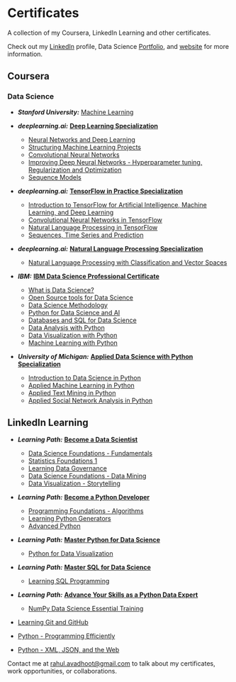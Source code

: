 # Certificates

A collection of my Coursera, LinkedIn Learning and other certificates.

Check out my [LinkedIn](https://www.linkedin.com/in/rahulavadhoot/) 
profile, Data Science [Portfolio](https://github.com/rahulavadhoot/data-science-portfolio/), and [website](http://rahulavadhoot.github.io/) for more information.

## Coursera

### Data Science

* ***Stanford University:*** [Machine Learning](https://github.com/rahulavadhoot/certificates/tree/master/Coursera/Data%20Science/Machine%20Learning.pdf)

* ***deeplearning.ai:*** [**Deep Learning Specialization**](https://github.com/rahulavadhoot/certificates/tree/master/Coursera/Data%20Science/Deep%20Learning%20Specialization.pdf)

    * [Neural Networks and Deep Learning](https://github.com/rahulavadhoot/certificates/tree/master/Coursera/Data%20Science/Neural%20Networks%20and%20Deep%20Learning.pdf)
    * [Structuring Machine Learning Projects](https://github.com/rahulavadhoot/certificates/tree/master/Coursera/Data%20Science/Structuring%20Machine%20Learning%20Projects.pdf)
    * [Convolutional Neural Networks](https://github.com/rahulavadhoot/certificates/tree/master/Coursera/Data%20Science/Convolutional%20Neural%20Networks.pdf)
    * [Improving Deep Neural Networks - Hyperparameter tuning, Regularization and Optimization](https://github.com/rahulavadhoot/certificates/tree/master/Coursera/Data%20Science/Improving%20Deep%20Neural%20Networks%20-%20Hyperparameter%20tuning,%20Regularization%20and%20Optimization.pdf)
    * [Sequence Models](https://github.com/rahulavadhoot/Certificates/Coursera/Data%20Science/Sequence%20Models.pdf)

* ***deeplearning.ai:*** [**TensorFlow in Practice Specialization**](https://github.com/rahulavadhoot/certificates/tree/master/Coursera/Data%20Science/TensorFlow%20in%20Practice%20Specialization.pdf)

    * [Introduction to TensorFlow for Artificial Intelligence, Machine Learning, and Deep Learning](https://github.com/rahulavadhoot/certificates/tree/master/Coursera/Data%20Science/Introduction%20to%20TensorFlow%20for%20Artificial%20Intelligence,%20Machine%20Learning,%20and%20Deep%20Learning.pdf)
    * [Convolutional Neural Networks in TensorFlow](https://github.com/rahulavadhoot/certificates/tree/master/Coursera/Data%20Science/Convolutional%20Neural%20Networks%20in%20TensorFlow.pdf)
    * [Natural Language Processing in TensorFlow](https://github.com/rahulavadhoot/certificates/tree/master/Coursera/Data%20Science/Natural%20Language%20Processing%20in%20TensorFlow.pdf)    
    * [Sequences, Time Series and Prediction](https://github.com/rahulavadhoot/certificates/tree/master/Coursera/Data%20Science/Sequences,%20Time%20Series%20and%20Prediction.pdf)

* ***deeplearning.ai:*** [**Natural Language Processing Specialization**](https://www.coursera.org/specializations/natural-language-processing)

    * [Natural Language Processing with Classification and Vector Spaces](https://www.coursera.org/account/accomplishments/verify/R9HYD8HLE4YP)

* ***IBM:*** [**IBM Data Science Professional Certificate**](https://www.coursera.org/professional-certificates/ibm-data-science)

    * [What is Data Science?](https://github.com/rahulavadhoot/certificates/tree/master/Coursera/Data%20Science/What%20is%20Data%20Science.pdf)
    * [Open Source tools for Data Science](https://github.com/rahulavadhoot/certificates/tree/master/Coursera/Data%20Science/Open%20Source%20tools%20for%20Data%20Science.pdf)
    * [Data Science Methodology](https://github.com/rahulavadhoot/certificates/tree/master/Coursera/Data%20Science/Data%20Science%20Methodology.pdf)
    * [Python for Data Science and AI](https://github.com/rahulavadhoot/certificates/tree/master/Coursera/Data%20Science/Python%20for%20Data%20Science%20and%20AI.pdf)
    * [Databases and SQL for Data Science](https://github.com/rahulavadhoot/certificates/tree/master/Coursera/Data%20Science/Databases%20and%20SQL%20for%20Data%20Science.pdf)
    * [Data Analysis with Python](https://github.com/rahulavadhoot/certificates/tree/master/Coursera/Data%20Science/Data%20Analysis%20with%20Python.pdf)
    * [Data Visualization with Python](https://github.com/rahulavadhoot/certificates/tree/master/Coursera/Data%20Science/Data%20Visualization%20with%20Python.pdf)
    * [Machine Learning with Python](https://github.com/rahulavadhoot/certificates/tree/master/Coursera/Data%20Science/Machine%20Learning%20with%20Python.pdf)

* ***University of Michigan:*** [**Applied Data Science with Python Specialization**](https://www.coursera.org/specializations/data-science-python)

    * [Introduction to Data Science in Python](https://github.com/rahulavadhoot/certificates/tree/master/Coursera/Data%20Science/Introduction%20to%20Data%20Science%20in%20Python.pdf)
    * [Applied Machine Learning in Python](https://github.com/rahulavadhoot/certificates/tree/master/Coursera/Data%20Science/Applied%20Machine%20Learning%20in%20Python.pdf)
    * [Applied Text Mining in Python](https://github.com/rahulavadhoot/certificates/tree/master/Coursera/Data%20Science/Applied%20Text%20Mining%20in%20Python.pdf)
    * [Applied Social Network Analysis in Python](https://github.com/rahulavadhoot/certificates/tree/master/Coursera/Data%20Science/Applied%20Social%20Network%20Analysis%20in%20Python.pdf)

## LinkedIn Learning

* ***Learning Path:*** [**Become a Data Scientist**](https://github.com/rahulavadhoot/certificates/tree/master/LinkedIn%20Learning/Become%20a%20Data%20Scientist.pdf)
    * [Data Science Foundations - Fundamentals](https://github.com/rahulavadhoot/certificates/tree/master/LinkedIn%20Learning/Data%20Science%20Foundations%20-%20Fundamentals.pdf)
    * [Statistics Foundations 1](https://github.com/rahulavadhoot/certificates/tree/master/LinkedIn%20Learning/Statistics%20Foundations%201.pdf)
    * [Learning Data Governance](https://github.com/rahulavadhoot/certificates/tree/master/LinkedIn%20Learning/Learning%20Data%20Governance.pdf)
    * [Data Science Foundations - Data Mining](https://github.com/rahulavadhoot/certificates/tree/master/LinkedIn%20Learning/Data%20Science%20Foundations%20-%20Data%20Mining.pdf)
    * [Data Visualization - Storytelling](https://github.com/rahulavadhoot/certificates/tree/master/LinkedIn%20Learning/Data%20Visualization%20-%20Storytelling.pdf)

* ***Learning Path:*** [**Become a Python Developer**](https://www.linkedin.com/learning/paths/become-a-python-developer)
    * [Programming Foundations - Algorithms](https://github.com/rahulavadhoot/certificates/tree/master/LinkedIn%20Learning/Programming%20Foundations%20-%20Algorithms.pdf)
    * [Learning Python Generators](https://github.com/rahulavadhoot/certificates/tree/master/LinkedIn%20Learning/Learning%20Python%20Generators.pdf)
    * [Advanced Python](https://github.com/rahulavadhoot/certificates/tree/master/LinkedIn%20Learning/Advanced%20Python.pdf)

* ***Learning Path:*** [**Master Python for Data Science**](https://www.linkedin.com/learning/paths/master-python-for-data-science)
    * [Python for Data Visualization](https://github.com/rahulavadhoot/certificates/tree/master/LinkedIn%20Learning/Python%20for%20Data%20Visualization.pdf)

* ***Learning Path:*** [**Master SQL for Data Science**](https://www.linkedin.com/learning/paths/master-sql-for-data-science)
    * [Learning SQL Programming](https://github.com/rahulavadhoot/certificates/tree/master/LinkedIn%20Learning/Learning%20SQL%20Programming.pdf)

* ***Learning Path:*** [**Advance Your Skills as a Python Data Expert**](https://www.linkedin.com/learning/paths/advance-your-skills-as-a-python-data-expert)
    * [NumPy Data Science Essential Training](https://github.com/rahulavadhoot/certificates/tree/master/LinkedIn%20Learning/NumPy%20Data%20Science%20Essential%20Training.pdf)

* [Learning Git and GitHub](https://github.com/rahulavadhoot/certificates/tree/master/LinkedIn%20Learning/Learning%20Git%20And%20Github.pdf)
* [Python - Programming Efficiently](https://github.com/rahulavadhoot/certificates/tree/master/LinkedIn%20Learning/Python%20-%20Programming%20Efficiently.pdf)
* [Python - XML, JSON, and the Web](https://github.com/rahulavadhoot/certificates/tree/master/LinkedIn%20Learning/Python%20-%20XML,%20JSON,%20and%20the%20Web.pdf)

Contact me at rahul.avadhoot@gmail.com to talk about my certificates, work opportunities, or collaborations.
